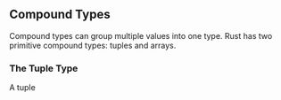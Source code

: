 ## Compound Types

Compound types can group multiple values into one type. Rust has two primitive compound types: tuples and arrays.

### The Tuple Type

A tuple 